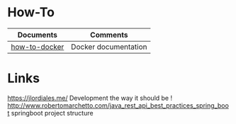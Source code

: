 # How-To

Documents | Comments
------------ | -------------
[how-to-docker](https://github.com/mike-the-bike/how-to/blob/master/how-to-docker.md) | Docker documentation

# Links
https://jlordiales.me/ Development the way it should be !
http://www.robertomarchetto.com/java_rest_api_best_practices_spring_boot springboot project structure
